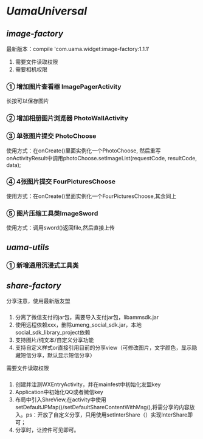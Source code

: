 # ***UamaUniversal***
## *image-factory*
最新版本：compile 'com.uama.widget:image-factory:1.1.1'
1. 需要文件读取权限
2. 需要相机权限
### ① 增加图片查看器 ImagePagerActivity
长按可以保存图片
### ② 增加相册图片浏览器 PhotoWallActivity
### ③ 单张图片提交 PhotoChoose
使用方式：在onCreate()里面实例化一个PhotoChoose,
然后重写onActivityResult中调用photoChoose.setImageList(requestCode, resultCode, data);

### ④ 4张图片提交 FourPicturesChoose
使用方式：在onCreate()里面实例化一个FourPicturesChoose,其余同上
### ⑤ 图片压缩工具类ImageSword
使用方式：调用sword()返回file,然后直接上传

## *uama-utils*
### ① 新增通用沉浸式工具类
## *share-factory*
分享注意，使用最新版友盟
###
1. 分离了微信支付的jar包，需要导入支付jar包，libammsdk.jar
2. 使用远程依赖xxx，删除umeng_social_sdk.jar，本地social_sdk_library_project依赖
3. 支持图片/纯文本/自定义分享功能
4. 支持自定义样式or直接引用目前的分享view（可修改图片，文字颜色，显示隐藏短信分享，默认显示短信分享）

需要文件读取权限
###
1. 创建并注测WXEntryActivity，并在mainfest中初始化友盟key
2. Application中初始化QQ或者微信key
3. 布局中引入ShreView,在activity中使用setDefaultJPMap()/setDefaultShareContentWithMsg(),将需分享的内容放入。ps：开放了自定义分享，只用使用setInterShare（）实现InterShare即可；
4. 分享时，让控件可见即可。

